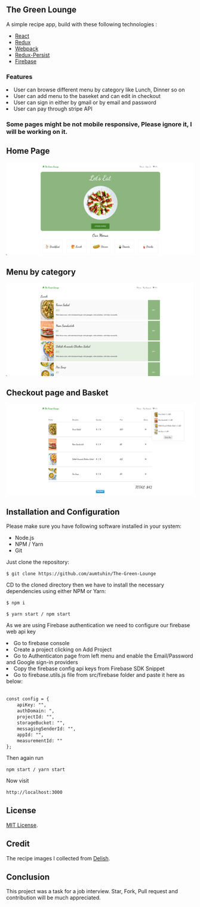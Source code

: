 ## The Green Lounge
A simple recipe app, build with these following technologies :
* [React](https://facebook.github.io/react/)
* [Redux](http://redux.js.org/)
* [Webpack](https://webpack.js.org/)
* [Redux-Persist](https://github.com/rt2zz/redux-persist)
* [Firebase](https://firebase.google.com/)

### Features 
<li>User can browse different menu by category like Lunch, Dinner so on</li>
<li>User can add menu to the baseket and can edit in checkout</li>
<li>User can sign in either by gmail or by email and password</li>
<li>User can pay through stripe API</li>

### Some pages might be not mobile responsive, Please ignore it, I will be working on it.

## Home Page
![home page](./docs/img/home.png)

## Menu by category
![Menu](./docs/img/menu-by-category.png)

## Checkout page and Basket
![Checkout](./docs/img/checkout.png)

## Installation and Configuration
Please make sure you have following software installed in your system:
* Node.js
* NPM / Yarn
* Git

Just clone the repository:
```
$ git clone https://github.com/aumtuhin/The-Green-Lounge
```

CD to the cloned directory then we have to install the necessary dependencies using either NPM or Yarn:
```
$ npm i
```
```
$ yarn start / npm start
```

As we are using Firebase authentication we need to configure our firebase web api key
<li>Go to firebase console</li>
<li>Create a project clicking on Add Project</li>
<li>Go to Authenticaton page from left menu and enable the Email/Password and Google sign-in providers </li>
<li>Copy the firebase config api keys from Firebase SDK Snippet</li>
<li>Go to firebase.utils.js file from src/firebase folder and paste it here as below:</li>


```

const config = {
    apiKey: "",
    authDomain: ",
    projectId: "",
    storageBucket: "",
    messagingSenderId: "",
    appId: "",
    measurementId: ""
};
```

 Then again run 
 ```
 npm start / yarn start
 ```

Now visit 

```
http://localhost:3000
```

## License
[MIT License](https://github.com/aumtuhin/The-Green-Lounge/blob/master/LICENSE).

## Credit
The recipe images I collected from [Delish](https://www.delish.com/). 

## Conclusion
This project was a task for a job interview. Star, Fork, Pull request and contribution will be much appreciated.



